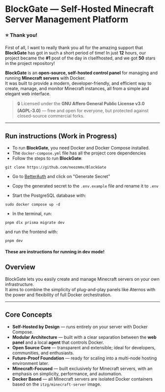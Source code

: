 # BlockGate — Self-Hosted Minecraft Server Management Platform

### ⭐ Thank you!

First of all, I want to really thank you all for the amazing support that **BlockGate** has got in such a short period of time! In just **12** hours, our project became the **#1** post of the day in r/selfhosted, and we got **50** stars in the project repository!

**BlockGate** is an **open-source, self-hosted control panel** for managing and running **Minecraft servers** with Docker.  
It was built to provide a modern, developer-friendly, and efficient way to create, manage, and monitor Minecraft instances, all from a simple and elegant web interface.

> 🔒 Licensed under the **GNU Affero General Public License v3.0 (AGPL-3.0)** — free and open for everyone, but protected against closed-source commercial forks.

---

## Run instructions (Work in Progress)

- To run **BlockGate**, you need Docker and Docker Compose installed.
- The `docker-compose.yml` file has all the project core dependencies
- Follow the steps to run **BlockGate**:

```
git clone https://github.com/neozmmv/BlockGate
```

- Go to [BetterAuth](https://www.better-auth.com/docs/installation) and click on "Generate Secret"
- Copy the generated secret to the `.env.example` file and rename it to `.env`

- Start the PostgreSQL database with:

```
sudo docker compose up -d
```

- In the terminal, run:

```
pnpm dlx prisma migrate dev
```

and run the frontend with:

```
pnpm dev
```

#### These are instructions for running in dev mode!

## Overview

BlockGate lets you easily create and manage Minecraft servers on your own infrastructure.  
It aims to combine the simplicity of plug-and-play panels like Aternos with the power and flexibility of full Docker orchestration.

---

## Core Concepts

- **Self-Hosted by Design** — runs entirely on your server with Docker Compose.
- **Modular Architecture** — built with a clear separation between the **web panel** and a local **agent** that controls Docker.
- **Open Source Core** — transparent and extensible; ideal for developers, communities, and enthusiasts.
- **Future-Proof Foundation** — ready for scaling into a multi-node hosting environment later.
- **Minecraft-Focused** — built exclusively for Minecraft servers, with an emphasis on simplicity, performance, and automation.
- **Docker Based** — all Minecraft servers are isolated Docker containers based on the `itzg/minecraft-server` image.
